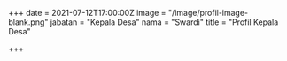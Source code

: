 +++
date = 2021-07-12T17:00:00Z
image = "/image/profil-image-blank.png"
jabatan = "Kepala Desa"
nama = "Swardi"
title = "Profil Kepala Desa"

+++
